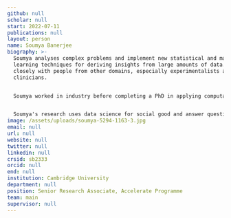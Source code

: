 ```yaml
---
github: null
scholar: null
start: 2022-07-11
publications: null
layout: person
name: Soumya Banerjee
biography: >-
  Soumya analyses complex problems and implement new statistical and machine
  learning techniques for deriving insights from large amounts of data. He works
  closely with people from other domains, especially experimentalists and
  clinicians. 


  Soumya worked in industry before completing a PhD in applying computational techniques to interdisciplinary topics. He has worked closely with domain experts in finance, healthcare, immunology, virology, and cell biology. Recently he collaborated with clinicians and patients on using patient and public involvement to build trust in AI algorithms. 


  Soumya's research uses data science for social good and answer questions about complex systems. Complex systems are all around us, from social networks to transportation systems, cities, economies and financial markets. He is also very passionate about outreach, science communication.
image: /assets/uploads/soumya-5294-1163-3.jpg
email: null
url: null
website: null
twitter: null
linkedin: null
crsid: sb2333
orcid: null
end: null
institution: Cambridge University
department: null
position: Senior Research Associate, Accelerate Programme
team: main
supervisor: null
---
```

